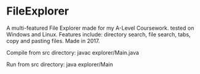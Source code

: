 # FileExplorer
A multi-featured File Explorer made for my A-Level Coursework. tested on Windows and Linux.
Features include: directory search, file search, tabs, copy and pasting files. Made in 2017.

Compile from src directory:
javac explorer/Main.java

Run from src directory:
java explorer/Main
